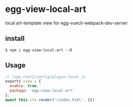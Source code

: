 # egg-view-local-art
local art-template view for egg-vuecli-webpack-dev-server

## install

```base
$ npm i egg-view-local-art --D
```

## Usage

```js
// {app_root}/config/plugin.local.js
exports.view = {
  enable: true,
  package: 'egg-view-local-art'
};
await this.ctx.render('/index.html', {})
```

